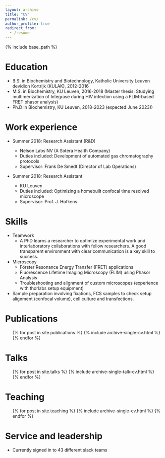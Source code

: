 ```yaml
---
layout: archive
title: "CV"
permalink: /cv/
author_profile: true
redirect_from:
  - /resume
---
```


{% include base_path %}

Education
======
* B.S. in Biochemistry and Biotechnology, Katholic University Leuven devidion Kortrijk (KULAK), 2012-2016
* M.S. in Biochemistry, KU Leuven, 2016-2018 (Master thesis: Studying multimerization of Integrase during HIV infection using a FLIM-based FRET phasor analysis)
* Ph.D in Biochemistry, KU Leuven, 2018-2023 (expected June 2023))

Work experience
======
* Summer 2018: Research Assistant (R&D)
  * Nelson Labs NV (A Sotera Health Company)
  * Duties included: Development of automated gas chromatography protocols
  * Supervisor: Frank De Smedt  (Director of Lab Operations)

* Summer 2018: Research Assistant
  * KU Leuven
  * Duties included: Optimizing a homebuilt confocal time resolved microscope
  * Supervisor: Prof. J. Hofkens

Skills
======
* Teamwork
  * A PhD learns a researcher to optimize experimental work and interlaboratory collaborations with fellow researchers. A good transparent environment with clear communication is a key skill to success.
* Microscopy
  * Förster Resonance Energy Transfer (FRET) applications
  * Fluorescence Lifetime Imaging Microscopy (FLIM) using Phasor Analysis
  * Troubleshooting and alignment of custom microscopes (experience with thorlabs setup equipment)
* Sample preparation involving fixations, FCS samples to check setup alignment (confocal volume), cell culture and transfections.

Publications
======
  <ul>{% for post in site.publications %}
    {% include archive-single-cv.html %}
  {% endfor %}</ul>

Talks
======
  <ul>{% for post in site.talks %}
    {% include archive-single-talk-cv.html %}
  {% endfor %}</ul>

Teaching
======
  <ul>{% for post in site.teaching %}
    {% include archive-single-cv.html %}
  {% endfor %}</ul>

Service and leadership
======
* Currently signed in to 43 different slack teams
